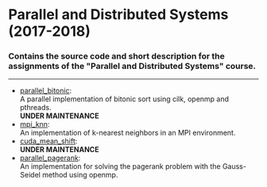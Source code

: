 # Parallel and Distributed Systems (2017-2018)
### Contains the source code and short description for the assignments of the "Parallel and Distributed Systems" course.

---

* [parallel_bitonic](https://github.com/iparaskev/parallel-systems-ece-course/tree/master/parallel_bitonic_sort):\
A parallel implementation of bitonic sort using cilk, openmp and pthreads.\
**UNDER MAINTENANCE**
* [mpi_knn](https://github.com/iparaskev/parallel-systems-ece-course/tree/master/knn_mpi):\
An implementation of k-nearest neighbors in an MPI environment.
* [cuda_mean_shift](https://github.com/iparaskev/parallel-systems-ece-course/tree/master/cuda_mean_shift):\
**UNDER MAINTENANCE**
* [parallel_pagerank](https://github.com/iparaskev/parallel-systems-ece-course/tree/master/parallel_pagerank):\
An implementation for solving the pagerank problem with the Gauss-Seidel method using openmp.
